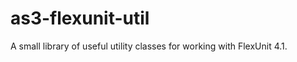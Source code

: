 as3-flexunit-util
=================

A small library of useful utility classes for working with FlexUnit 4.1. 
